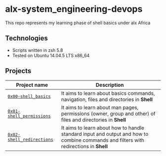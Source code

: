 # alx-system_engineering-devops

This repo represents my learning phase of shell basics under alx Africa

## Technologies
* Scripts written in zsh 5.8
* Tested on Ubuntu 14.04.5 LTS x86_64

## Projects

| Project name | Description |
| ------------ | ----------- |
| [`0x00-shell_basics`](https://github.com/IMostafaR/alx-system_engineering-devops/tree/master/0x00-shell_basics) | It aims to learn about basics commands, navigation, files and directories in **Shell** |
| [`0x01-shell_permissions`](https://github.com/IMostafaR/alx-system_engineering-devops/tree/master/0x01-shell_permissions) | It aims to learn about man pages, permissions (owner, group and other) of files and directories in **Shell** |
| [`0x02-shell_redirections`](https://github.com/IMostafaR/alx-system_engineering-devops/tree/master/0x02-shell_redirections) | It aims to learn about how to handle standard input and output and how to combine commands and filters with redirections in **Shell** |
